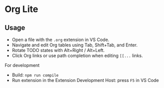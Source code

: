 # Org Lite

## Usage

- Open a file with the `.org` extension in VS Code.
- Navigate and edit Org tables using Tab, Shift+Tab, and Enter.
- Rotate TODO states with Alt+Right / Alt+Left.
- Click Org links or use path completion when editing `[[...` links.

For development

- Build: `npm run compile`
- Run extension in the Extension Development Host: press `F5` in VS Code
